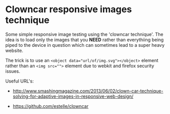 # Clowncar responsive images technique

Some simple responsive image testing using the 'clowncar technique'.
The idea is to load only the images that you **NEED** rather than everythiing being piped to the device in question which can sometimes lead to a super heavy website.

The trick is to use an `<object data="url/of/img.svg"></object>` element rather than an `<img src="">` element due to webkit and firefox security issues.

Useful URL's:
* http://www.smashingmagazine.com/2013/06/02/clown-car-technique-solving-for-adaptive-images-in-responsive-web-design/

* https://github.com/estelle/clowncar
